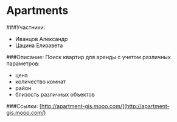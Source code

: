 Apartments
==========
###Участники:
- Иванцов Александр
- Цацина Елизавета

###Описание:
Поиск квартир для аренды с учетом различных параметров:
- цена
- количество комнат
- район
- близость различных объектов

###Ссылки:
[http://apartment-gis.mooo.com/](http://apartment-gis.mooo.com/)
